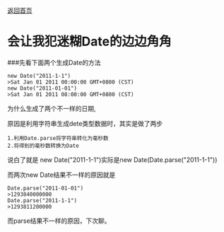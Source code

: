 [返回首页](http://www.caoyangyang.cn/)
# 会让我犯迷糊Date的边边角角
###先看下面两个生成Date的方法

```
new Date("2011-1-1")
>Sat Jan 01 2011 00:00:00 GMT+0800 (CST)
new Date("2011-01-01")
>Sat Jan 01 2011 08:00:00 GMT+0800 (CST)
```
为什么生成了两个不一样的日期,

原因是利用字符串生成dete类型数据时，其实是做了两步

```
1.利用Date.parse将字符串转化为毫秒数
2.将得到的毫秒数转换为Date
```
说白了就是 new Date("2011-1-1")实际是new Date(Date.parse("2011-1-1"))

而两次new Date结果不一样的原因就是

```
Date.parse("2011-01-01")
>1293840000000
Date.parse("2011-1-1")
>1293811200000
```
而parse结果不一样的原因，下次聊。

